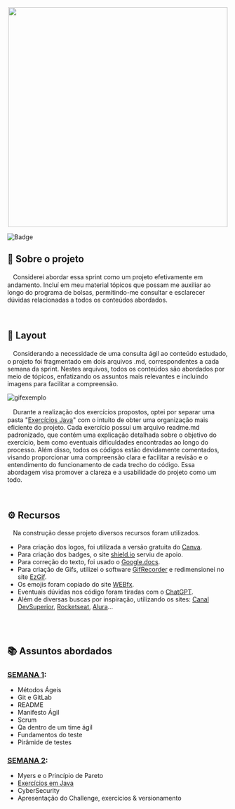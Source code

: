 <div align="center">
  <img src="https://gitlab.com/letsquicia/compass/-/raw/main/images/sprint1.JPG" width="500px">
</div>

![Badge](https://img.shields.io/badge/Sprint1-Concluida!-%237159c1?style=for-the-badge&logo=ghost)

## 🔎 Sobre o projeto
ㅤConsiderei abordar essa sprint como um projeto efetivamente em andamento. Incluí em meu material tópicos que possam me auxiliar ao longo do programa de bolsas, permitindo-me consultar e esclarecer dúvidas relacionadas a todos os conteúdos abordados.
<br>

<br>

## 🎨 Layout 
ㅤConsiderando a necessidade de uma consulta ágil ao conteúdo estudado, o projeto foi fragmentado em dois arquivos .md, correspondentes a cada semana da sprint. Nestes arquivos, todos os conteúdos são abordados por meio de tópicos, enfatizando os assuntos mais relevantes e incluindo imagens para facilitar a compreensão.

![gifexemplo](https://gitlab.com/letsquicia/compass/-/raw/main/images/gif1n.gif)

ㅤDurante a realização dos exercícios propostos, optei por separar uma pasta "[Exercícios Java](https://gitlab.com/letsquicia/compass/-/tree/main/Sprint%201%20-%20Processos%20%C3%81geis%20e%20Fundamentos%20de%20Teste/Exerc%C3%ADcios%20Java)" com o intuito de obter uma organização mais eficiente do projeto. Cada exercício possui um arquivo readme.md padronizado, que contém uma explicação detalhada sobre o objetivo do exercício, bem como eventuais dificuldades encontradas ao longo do processo. Além disso, todos os códigos estão devidamente comentados, visando proporcionar uma compreensão clara e facilitar a revisão e o entendimento do funcionamento de cada trecho do código. Essa abordagem visa promover a clareza e a usabilidade do projeto como um todo.
<br>

<br>

## ⚙ Recursos
ㅤNa construção desse projeto diversos recursos foram utilizados.
* Para criação dos logos, foi utilizada a versão gratuita do [Canva](https://www.canva.com/). 
* Para criação dos badges, o site [shield.io](https://shields.io/) serviu de apoio. 
* Para correção do texto, foi usado o [Google.docs](https://docs.google.com/document/u/0/?tgif=c). 
* Para criação de Gifs, utilizei o software [GifRecorder](https://www.gifrecorder.com/download.htm) e redimensionei no site [EzGif](https://ezgif.com/).
* Os emojis foram copiado do site [WEBfx](https://www.webfx.com/tools/emoji-cheat-sheet/).
* Eventuais dúvidas nos código foram tiradas com o [ChatGPT](https://chat.openai.com/auth/login). 
* Além de diversas buscas por inspiração, utilizando os sites: [Canal DevSuperior](https://www.youtube.com/watch?v=jIa8R69pKh8&ab_channel=DevSuperior), [Rocketseat](https://blog.rocketseat.com.br/como-fazer-um-bom-readme/#-logo-ou-banner), [Alura](https://www.alura.com.br/artigos/escrever-bom-readme)... 
<br>
<br>

## 📚 Assuntos abordados
### [SEMANA 1](https://gitlab.com/letsquicia/compass/-/blob/main/Sprint%201%20-%20Processos%20%C3%81geis%20e%20Fundamentos%20de%20Teste/SEMANA%201.md):
* Métodos Ágeis
* Git e GitLab
* README
* Manifesto Ágil
* Scrum
* Qa dentro de um time ágil
* Fundamentos do teste
* Pirâmide de testes

### [SEMANA 2](https://gitlab.com/letsquicia/compass/-/blob/main/Sprint%201%20-%20Processos%20%C3%81geis%20e%20Fundamentos%20de%20Teste/SEMANA%202.md):
* Myers e o Princípio de Pareto
* [Exercícios em Java](https://gitlab.com/letsquicia/compass/-/tree/main/Sprint%201%20-%20Processos%20%C3%81geis%20e%20Fundamentos%20de%20Teste/Exerc%C3%ADcios%20Java) 
* CyberSecurity
* Apresentação do Challenge, exercícios & versionamento






